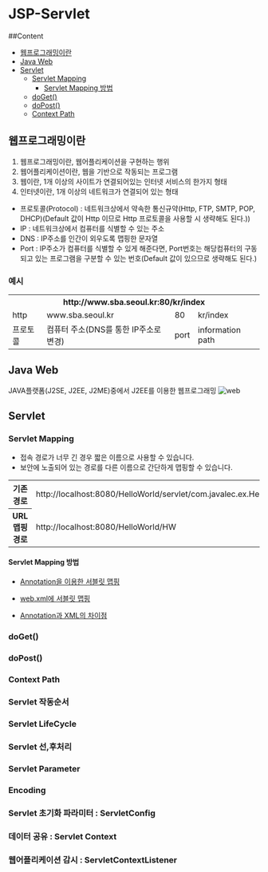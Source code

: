 # JSP-Servlet

##Content
- [웹프로그래밍이란](#웹프로그래밍이란)
- [Java Web](#java-web)
- [Servlet](#servlet)
    - [Servlet Mapping](#servlet-mapping)
        - [Servlet Mapping 방법](#servlet-mapping-방법)
    - [doGet()](#doget)
    - [doPost()](#dopost)
    - [Context Path](#context-path)

## 웹프로그래밍이란
1. 웹프로그래밍이란, 웹어플리케이션을 구현하는 행위
2. 웹어플리케이션이란, 웹을 기반으로 작동되는 프로그램
3. 웹이란, 1개 이상의 사이트가 연결되어있는 인터넷 서비스의 한가지 형태
4. 인터넷이란, 1개 이상의 네트워크가 연결되어 있는 형태

- 프로토콜(Protocol) : 네트워크상에서 약속한 통신규약(Http, FTP, SMTP, POP, DHCP)(Default 값이 Http 이므로 Http 프로토콜을 사용할 시 생략해도 된다.))
- IP : 네트워크상에서 컴퓨터를 식별할 수 있는 주소
- DNS : IP주소를 인간이  외우도록 맵핑한 문자열
- Port : IP주소가 컴퓨터를 식별할 수 있게 해준다면, Port번호는 해당컴퓨터의 구동되고 있는 프로그램을 구분할 수 있는 번호(Default 값이 있으므로 생략해도 된다.)

### 예시

<table>
    <tr>
        <th colspan="4">http://www.sba.seoul.kr:80/kr/index</th>
    </tr>
    <tr>
        <td>http</td><td>www.sba.seoul.kr</td><td>80</td><td>kr/index</td>
    </tr>
    <tr>
        <td>프로토콜</td><td>컴퓨터 주소(DNS를 통한 IP주소로 변경)</td><td>port</td><td>information path</td>
    </tr>
</table>

## Java Web
JAVA플랫폼(J2SE, J2EE, J2ME)중에서 J2EE를 이용한 웹프로그래밍
![web](https://user-images.githubusercontent.com/42559714/44499590-83807b80-a6bf-11e8-8ee9-933083dd6405.PNG)

## Servlet

### Servlet Mapping
- 접속 경로가 너무 긴 경우 짧은 이름으로 사용할 수 있습니다.
- 보안에 노출되어 있는 경로를 다른 이름으로 간단하게 맵핑할 수 있습니다.

<table>
    <tr>
        <th>기존경로</th><td>http://localhost:8080/HelloWorld/servlet/com.javalec.ex.HelloWorld</td>
    </tr>
    <tr>
        <th>URL맵핑 경로</th><td>http://localhost:8080/HelloWorld/HW</td>
    </tr>
</table>

#### Servlet Mapping 방법
- [Annotation을 이용한 서블릿 맵핑](http://codedragon.tistory.com/4596)

- [web.xml에 서블릿 맵핑](http://codedragon.tistory.com/4604)

- [Annotation과 XML의 차이점](http://blog.naver.com/PostView.nhn?blogId=wwwkang8&logNo=220994093310)

### doGet()

### doPost()

### Context Path

### Servlet 작동순서

### Servlet LifeCycle

### Servlet 선,후처리

### Servlet Parameter

### Encoding

### Servlet 초기화 파라미터 : ServletConfig

### 데이터 공유 : Servlet Context

### 웹어플리케이션 감시 : ServletContextListener
